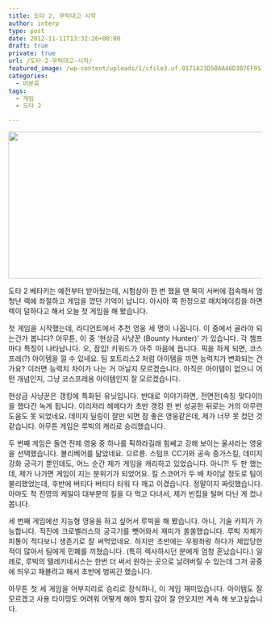 ```yaml
---
title: 도타 2, 무턱대고 시작
author: interp
type: post
date: 2012-11-11T13:32:26+00:00
draft: true
private: true
url: /도타-2-무턱대고-시작/
featured_image: /wp-content/uploads/1/cfile3.uf.0171A23D50AA46D307EF05.png
categories:
  - 미분류
tags:
  - 게임
  - 도타 2

---
```

<p style="text-align: center; clear: none; float: none;">
  <img src="http://interp.iwinv.net/wp-content/uploads/1/cfile3.uf.0171A23D50AA46D307EF05.png" class="aligncenter" width="643" height="291" filename="thumbnail_2.png" filemime="image/png" style="width: 643px; height: 291px;" />
</p>

<p style="text-align: justify; clear: none; float: none;">
  <span style="text-align: justify;">도타 2 베타키는 예전부터 받아뒀는데,&nbsp;시험삼아 한 번 했을 땐&nbsp;북미 서버에 접속해서 엄청난 렉에 좌절하고 게임을 껐던 기억이 납니다. 아시아 쪽 한정으로 매치메이킹을 하면 렉이 덜하다고 해서 오늘 첫 게임을 해 봤습니다.&nbsp;</span>
</p>

<p style="text-align: justify;">
  첫 게임을 시작했는데,&nbsp;라디언트에서&nbsp;추천 영웅 세 명이 나옵니다. 이 중에서 골라야 되는건가 봅니다? 아무튼, 이 중 &#8216;현상금 사냥꾼 (Bounty Hunter)&#8217; 가 있습니다. 각 챔프마다 특징이 나타납니다. 오, 잠입! 키워드가 아주 마음에 듭니다. 픽을 하게 되면, 코스프레(?) 아이템을 낄 수 있네요. 팀 포트리스2 처럼 아이템을 끼면 능력치가 변화되는 건가요? 이러면 능력치 차이가 나는 거 아닐지 모르겠습니다. 아직은 아이템이 없으니 어떤 개념인지, 그냥 코스프레용 아이템인지 잘 모르겠습니다.
</p>

<p style="text-align: justify;">
  현상금 사냥꾼은 갱킹에 특화된 유닛입니다. 반대로 이야기하면, 전면전(속칭 맞다이!)을 했다간 녹게 됩니다. 이리저리 헤메다가 초반 갱킹 한 번 성공한 뒤로는 거의 아무런 도움도 못 되었네요. 데미지 딜링이 잘만 되면 참 좋은 영웅같은데, 제가 너무 못 컸던 것 같습니다. 아무튼 게임은 루빅의 캐리로 승리했습니다.
</p>

<p style="text-align: justify;">
  두 번째 게임은 돌연&nbsp;전체 영웅 중 하나를 픽하라길래 힘쎄고 강해 보이는 울사라는 영웅을 선택했습니다. 볼리베어를 닮았네요. 으르릉. 스텀프 CC기와 공속 증가스킬, 데미지 강화 궁극기 뿐인데도, 어느 순간 제가 게임을 캐리하고 있었습니다. 아니?! 두 판 했는데, 제가 나가면 게임이 지는 분위기가 되었어요. 킬 스코어가 두 배 차이날 정도로 팀이 불리했었는데, 후반에 버티다 버티다 타워 다 깨고 이겼습니다. 정말이지 짜릿했습니다. 아마도 적 진영의 케일이 대부분의 킬을 다 먹고 다녀서, 제가 빈집을 털며 다닌 게 컸나 봅니다.&nbsp;
</p>

<p style="text-align: justify;">
  세 번째 게임에선&nbsp;지능형 영웅을 하고 싶어서 루빅을 해 봤습니다. 아니, 기술 카피가 가능합니다. 적진에 크로벨러스의 궁극기를 뺏어와서 재미가 쏠쏠했습니다. 루빅 자체가 피통이 적다보니 생존기로 잘 써먹었네요. 하지만 초반에는 우왕좌왕 하다가 제압당한 적이 많아서 팀에게 민폐를 끼쳤습니다. (특히 렉사하시던 분에게 엄청 혼났습니다.) 일례로, 루빅의 텔레키네시스는 한번 더 써서 원하는 곳으로 날려버릴 수 있는데 그저 공중에 띄우고 패볼려고 해서 초반에 벙찌긴 했습니다.&nbsp;
</p>

<p style="text-align: justify;">
  아무튼 첫 세 게임을 어부지리로 승리로 장식하니, 이 게임 재미있습니다. 아이템도 잘 모르겠고 사용 타이밍도 어려워 어떻게 해야 할지 감이 잘 안오지만 계속 해 보고싶습니다.&nbsp;
</p>

<p style="text-align: justify;">
</p>